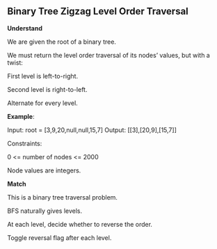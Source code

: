 ## Binary Tree Zigzag Level Order Traversal
**Understand**

We are given the root of a binary tree.

We must return the level order traversal of its nodes’ values, but with a twist:

First level is left-to-right.

Second level is right-to-left.

Alternate for every level.

**Example**:

Input: root = [3,9,20,null,null,15,7]
Output: [[3],[20,9],[15,7]]


Constraints:

0 <= number of nodes <= 2000

Node values are integers.

**Match**

This is a binary tree traversal problem.

BFS naturally gives levels.

At each level, decide whether to reverse the order.

Toggle reversal flag after each level.